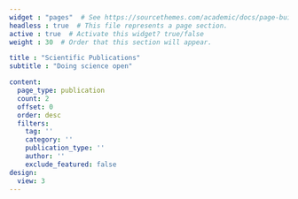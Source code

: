 ```yaml
---
widget : "pages"  # See https://sourcethemes.com/academic/docs/page-builder/
headless : true  # This file represents a page section.
active : true  # Activate this widget? true/false
weight : 30  # Order that this section will appear.

title : "Scientific Publications"
subtitle : "Doing science open"

content:
  page_type: publication
  count: 2
  offset: 0
  order: desc
  filters:
    tag: ''
    category: ''
    publication_type: ''
    author: ''
    exclude_featured: false
design:
  view: 3
---
```



